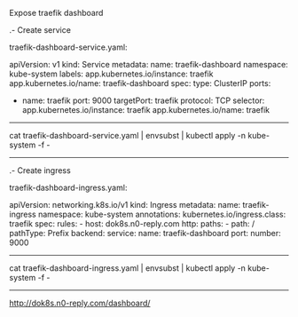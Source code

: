 Expose traefik dashboard

.- Create service

traefik-dashboard-service.yaml:

apiVersion: v1
kind: Service
metadata:
  name: traefik-dashboard
  namespace: kube-system
  labels:
    app.kubernetes.io/instance: traefik
    app.kubernetes.io/name: traefik-dashboard
spec:
  type: ClusterIP
  ports:
  - name: traefik
    port: 9000
    targetPort: traefik
    protocol: TCP
  selector:
    app.kubernetes.io/instance: traefik
    app.kubernetes.io/name: traefik
---

cat traefik-dashboard-service.yaml | envsubst | kubectl apply -n kube-system -f -

---

.- Create ingress

traefik-dashboard-ingress.yaml:

apiVersion: networking.k8s.io/v1
kind: Ingress
metadata:
  name: traefik-ingress
  namespace: kube-system
  annotations:
    kubernetes.io/ingress.class: traefik
spec:
  rules:
    - host: dok8s.n0-reply.com
      http:
        paths:
          - path: /
            pathType: Prefix
            backend:
              service:
                name: traefik-dashboard
                port:
                  number: 9000

---

cat traefik-dashboard-ingress.yaml | envsubst | kubectl apply -n kube-system -f -

---

http://dok8s.n0-reply.com/dashboard/ 
